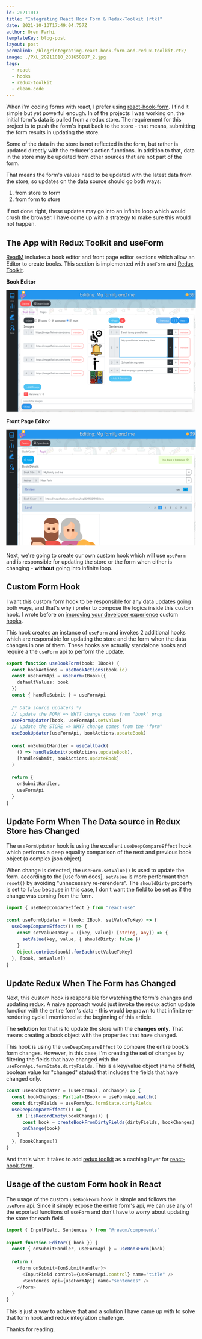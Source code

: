 ```yaml
---
id: 20211013
title: "Integrating React Hook Form & Redux-Toolkit (rtk)"
date: 2021-10-13T17:49:04.757Z
author: Oren Farhi
templateKey: blog-post
layout: post
permalink: /blog/integrating-react-hook-form-and-redux-toolkit-rtk/
image: ./PXL_20211010_201650887_2.jpg
tags:
  - react
  - hooks
  - redux-toolkit
  - clean-code
---
```


When i'm coding forms with react, I prefer using [react-hook-form]. I find it simple but yet powerful enough. In of the projects I was working on, the initial form's data is pulled from a redux store. The requirement for this project is to push the form's input back to the store - that means, submitting the form results in updating the store.

Some of the data in the store is not reflected in the form, but rather is updated directly with the reducer's action functions. In addition to that, data in the store may be updated from other sources that are not part of the form.

That means the form's values need to be updated with the latest data from the store, so updates on the data source should go both ways:

1. from store to form
2. from form to store

If not done right, these updates may go into an infinite loop which would crush the browser. I have come up with a strategy to make sure this would not happen.

## The App with Redux Toolkit and useForm

[ReadM] includes a book editor and front page editor sections which allow an Editor to create books. This section is implemented with `useForm` and [Redux Toolkit].

**Book Editor**

![alt text][book editor]

**Front Page Editor**

![alt text][front page editor]

Next, we're going to create our own custom hook which will use `useForm` and is responsible for updating the store or the form when either is changing - **without** going into infinite loop.

## Custom Form Hook

I want this custom form hook to be responsible for any data updates going both ways, and that's why i prefer to compose the logics inside this custom hook. I wrote before on [improving your developer experience] custom [hooks].

This hook creates an instance of `useForm` and invokes 2 additional hooks which are responsible for updating the store and the form when the data changes in one of them. These hooks are actually standalone hooks and require a the `useForm` api to perform the update.

```typescript
export function useBookForm(book: IBook) {
  const bookActions = useBookActions(book.id)
  const useFormApi = useForm<IBook>({
    defaultValues: book
  })
  const { handleSubmit } = useFormApi

  /* Data source updaters */
  // update the FORM => WHY? change comes from "book" prop
  useFormUpdater(book, useFormApi.setValue)
  // update the STORE => WHY? change comes from the "form"
  useBookUpdater(useFormApi, bookActions.updateBook)

  const onSubmitHandler = useCallback(
    () => handleSubmit(bookActions.updateBook),
    [handleSubmit, bookActions.updateBook]
  )

  return {
    onSubmitHandler,
    useFormApi
  }
}
```

## Update Form When The Data source in Redux Store has Changed

The `useFormUpdater` hook is using the excellent `useDeepCompareEffect` hook which performs a deep equality comparison of the next and previous book object (a complex json object).

When change is detected, the `useForm.setValue()` is used to update the form. according to the [use form docs], `setValue` is more performant then `reset()` by avoiding "unnecessary re-rerenders". The `shouldDirty` property is set to `false` because in this case, I don't want the field to be set as if the change was coming from the form.

```typescript
import { useDeepCompareEffect } from "react-use"

const useFormUpdater = (book: IBook, setValueToKey) => {
  useDeepCompareEffect(() => {
    const setValueToKey = ([key, value]: [string, any]) => {
      setValue(key, value, { shouldDirty: false })
    }
    Object.entries(book).forEach(setValueToKey)
  }, [book, setValue])
}
```

## Update Redux When The Form has Changed

Next, this custom hook is responsible for watching the form's changes and updating redux. A naive approach would just invoke the redux action update function with the entire form's data - this would be prawn to that infinite re-rendering cycle I mentioned at the beginning of this article.

The **solution** for that is to update the store with the **changes only**. That means creating a book object with the properties that have changed.

This hook is using the `useDeepCompareEffect` to compare the entire book's form changes. However, in this case, i'm creating the set of changes by filtering the fields that have changed with the `useFormApi.formState.dirtyFields`. This is a key/value object (name of field, boolean value for "changed" status) that includes the fields that have changed only.

```typescript
const useBookUpdater = (useFormApi, onChange) => {
  const bookChanges: Partial<IBook> = useFormApi.watch()
  const dirtyFields = useFormApi.formState.dirtyFields
  useDeepCompareEffect(() => {
    if (!isRecordEmpty(bookChanges)) {
      const book = createBookFromDirtyFields(dirtyFields, bookChanges)
      onChange(book)
    }
  }, [bookChanges])
}
```

And that's what it takes to add [redux toolkit] as a caching layer for [react-hook-form].

## Usage of the custom Form hook in React

The usage of the custom `useBookForm` hook is simple and follows the `useForm` api. Since it simply expose the entire form's api, we can use any of the exported functions of `useForm` and don't have to worry about updating the store for each field.

```typescript
import { InputField, Sentences } from "@readm/components"

export function Editor({ book }) {
  const { onSubmitHandler, useFormApi } = useBookForm(book)

  return (
    <form onSubmit={onSubmitHandler}>
      <InputField control={useFormApi.control} name="title" />
      <Sentences api={useFormApi} name="sentences" />
    </form>
  )
}
```

This is just a way to achieve that and a solution I have came up with to solve that form hook and redux integration challenge.

Thanks for reading.

[hooks]: https://orizens.com/tags/hooks
[clean code]: https://orizens.com/tags/clean-code
[readm]: https://readm.netlify.app
[improving your developer experience]: https://orizens.com/blog/how-to-improve-your-developer-experience-(dx)-with-react-hooks-and-redux-toolkit-rtk/
[react-hook-form]: https://react-hook-form.com/
[book editor]: ./readm-book-editor.png "readm book editor"
[front page editor]: ./readm-front-page-editor.png "readm page editor"
[redux toolkit]: https://redux-toolkit.js.org/